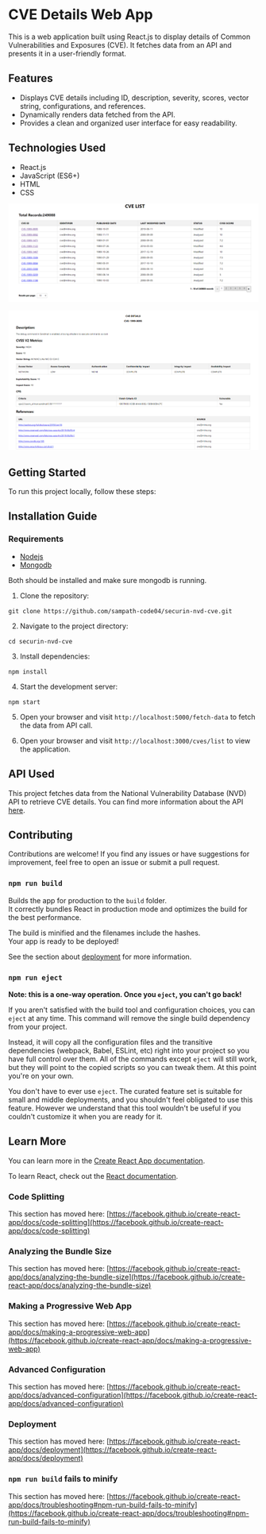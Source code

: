 # CVE Details Web App

This is a web application built using React.js to display details of Common Vulnerabilities and Exposures (CVE). It fetches data from an API and presents it in a user-friendly format.

## Features

- Displays CVE details including ID, description, severity, scores, vector string, configurations, and references.
- Dynamically renders data fetched from the API.
- Provides a clean and organized user interface for easy readability.

## Technologies Used

- React.js
- JavaScript (ES6+)
- HTML
- CSS

![cvelist_page](./images/cvelist.png)

![cvedetails_page](./images/cvedetails.png)
## Getting Started

To run this project locally, follow these steps:

## Installation Guide

### Requirements
- [Nodejs](https://nodejs.org/en/download)
- [Mongodb](https://www.mongodb.com/docs/manual/administration/install-community/)

Both should be installed and make sure mongodb is running.
1. Clone the repository:
```shell
git clone https://github.com/sampath-code04/securin-nvd-cve.git
```

2. Navigate to the project directory:
```shell
cd securin-nvd-cve
```

3. Install dependencies:
```shell
npm install
```

4. Start the development server:
```shell
npm start
```

5. Open your browser and visit `http://localhost:5000/fetch-data` to fetch the data from API call.

6. Open your browser and visit `http://localhost:3000/cves/list` to view the application.

## API Used

This project fetches data from the National Vulnerability Database (NVD) API to retrieve CVE details. You can find more information about the API [here](https://nvd.nist.gov/).

## Contributing

Contributions are welcome! If you find any issues or have suggestions for improvement, feel free to open an issue or submit a pull request.

### `npm run build`

Builds the app for production to the `build` folder.\
It correctly bundles React in production mode and optimizes the build for the best performance.

The build is minified and the filenames include the hashes.\
Your app is ready to be deployed!

See the section about [deployment](https://facebook.github.io/create-react-app/docs/deployment) for more information.

### `npm run eject`

**Note: this is a one-way operation. Once you `eject`, you can't go back!**

If you aren't satisfied with the build tool and configuration choices, you can `eject` at any time. This command will remove the single build dependency from your project.

Instead, it will copy all the configuration files and the transitive dependencies (webpack, Babel, ESLint, etc) right into your project so you have full control over them. All of the commands except `eject` will still work, but they will point to the copied scripts so you can tweak them. At this point you're on your own.

You don't have to ever use `eject`. The curated feature set is suitable for small and middle deployments, and you shouldn't feel obligated to use this feature. However we understand that this tool wouldn't be useful if you couldn't customize it when you are ready for it.

## Learn More

You can learn more in the [Create React App documentation](https://facebook.github.io/create-react-app/docs/getting-started).

To learn React, check out the [React documentation](https://reactjs.org/).

### Code Splitting

This section has moved here: [https://facebook.github.io/create-react-app/docs/code-splitting](https://facebook.github.io/create-react-app/docs/code-splitting)

### Analyzing the Bundle Size

This section has moved here: [https://facebook.github.io/create-react-app/docs/analyzing-the-bundle-size](https://facebook.github.io/create-react-app/docs/analyzing-the-bundle-size)

### Making a Progressive Web App

This section has moved here: [https://facebook.github.io/create-react-app/docs/making-a-progressive-web-app](https://facebook.github.io/create-react-app/docs/making-a-progressive-web-app)

### Advanced Configuration

This section has moved here: [https://facebook.github.io/create-react-app/docs/advanced-configuration](https://facebook.github.io/create-react-app/docs/advanced-configuration)

### Deployment

This section has moved here: [https://facebook.github.io/create-react-app/docs/deployment](https://facebook.github.io/create-react-app/docs/deployment)

### `npm run build` fails to minify

This section has moved here: [https://facebook.github.io/create-react-app/docs/troubleshooting#npm-run-build-fails-to-minify](https://facebook.github.io/create-react-app/docs/troubleshooting#npm-run-build-fails-to-minify)
